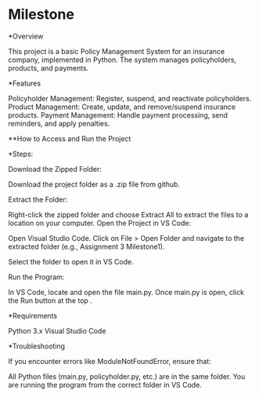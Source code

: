 # Milestone

*Overview

This project is a basic Policy Management System for an insurance company, implemented in Python. The system manages policyholders, products, and payments.

*Features

Policyholder Management: Register, suspend, and reactivate policyholders.
Product Management: Create, update, and remove/suspend insurance products.
Payment Management: Handle payment processing, send reminders, and apply penalties.

**How to Access and Run the Project

*Steps:

Download the Zipped Folder:

Download the project folder as a .zip file from github.

Extract the Folder:

Right-click the zipped folder and choose Extract All to extract the files to a location on your computer.
Open the Project in VS Code:

Open Visual Studio Code.
Click on File > Open Folder and navigate to the extracted folder (e.g., Assignment 3 Milestone1).

Select the folder to open it in VS Code.

Run the Program:

In VS Code, locate and open the file main.py.
Once main.py is open, click the Run button at the top .

*Requirements

Python 3.x
Visual Studio Code 

*Troubleshooting

If you encounter errors like ModuleNotFoundError, ensure that:

All Python files (main.py, policyholder.py, etc.) are in the same folder.
You are running the program from the correct folder in VS Code.
